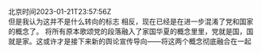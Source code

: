 北京时间2023-01-21T23:57:56Z<br>但是我认为这并不是什么转向的标志
相反，现在已经是在进一步混淆了党和国家的概念了。
将所有原本歌颂党的段落融入了家国华夏的概念里里，党就是国，国就是家。这或许才是接下来新的舆论宣传导向——将这两个概念彻底融合在一起<br><br><br>